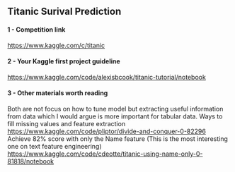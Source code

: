 ## Titanic Surival Prediction

#### 1 - Competition link

https://www.kaggle.com/c/titanic

#### 2 - Your Kaggle first project guideline

https://www.kaggle.com/code/alexisbcook/titanic-tutorial/notebook

#### 3 - Other materials worth reading

Both are not focus on how to tune model but extracting useful information from data which I would argue is more important for tabular data. Ways to fill missing values and feature extraction https://www.kaggle.com/code/pliptor/divide-and-conquer-0-82296 Achieve 82% score with only the Name feature (This is the most interesting one on text feature engineering) https://www.kaggle.com/code/cdeotte/titanic-using-name-only-0-81818/notebook

